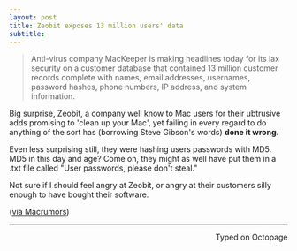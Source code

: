 ```yaml
---
layout: post
title: Zeobit exposes 13 million users' data
subtitle:
---
```


> Anti-virus company MacKeeper is making headlines today for its lax security on a customer database that contained 13 million customer records complete with names, email addresses, usernames, password hashes, phone numbers, IP address, and system information.

Big surprise, Zeobit, a company well know to Mac users for their ubtrusive adds promising to 'clean up your Mac', yet failing in every regard to do anything of the sort has (borrowing Steve Gibson's words) **done it wrong.**

Even less surprising still, they were hashing users passwords with MD5. MD5 in this day and age? Come on, they might as well have put them in a .txt file called "User passwords, please don't steal."

Not sure if I should feel angry at Zeobit, or angry at their customers silly enough to have bought their software. 

([via Macrumors](http://www.macrumors.com/2015/12/14/mackeeper-data-leak/))

---
<p align="right">Typed on Octopage</p>